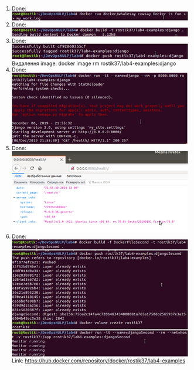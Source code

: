 1. Done: </br>
![1](./img/1.png)
2. Done: </br>
![2](./img/2.png)
3. Done: </br>
![3](./img/3.png)</br>
Видалення image: docker image rm rostik37/lab4-examples:django</br>
4. Done: </br>
![4](./img/4.png)
5. Done: </br>
![5](./img/5.png)
6. Done: </br>
![6](./img/6.png)
![7](./img/7.png)
![8](./img/8.png)</br>
Link: https://hub.docker.com/repository/docker/rostik37/lab4-examples
